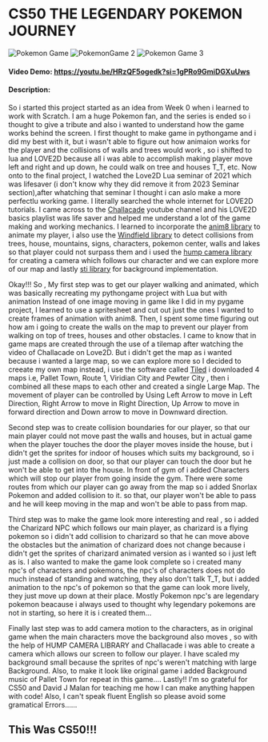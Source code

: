 # CS50 THE LEGENDARY POKEMON JOURNEY

![Pokemon Game](https://github.com/user-attachments/assets/ca99b440-6b3e-4b6b-afa9-6826a4504646)
![PokemonGame 2](https://github.com/user-attachments/assets/63ec111a-9765-489a-8746-58166b79370f)
![Pokemon Game 3](https://github.com/user-attachments/assets/9253871b-1028-4682-a29c-279f3b7aa4d7)


#### Video Demo:  <https://youtu.be/HRzQF5ogedk?si=1gPRo9GmiDGXuUws>
#### Description:
So i started this project started as an idea from Week 0 when i learned to work with Scratch. I am a huge Pokemon fan, and the series is ended so i thought to give a tribute and also i  wanted to understand how the game works behind the screen. I first thought to make game in pythongame and i  did my best with it, but i wasn't able to  figure out how animaion works for the player and the collisions of walls and trees would work , so i shifted to lua and LOVE2D because all i was able to accomplish making player move left and right and up down, he could walk on tree and houses T_T, etc. Now onto to the final project, I watched the Love2D Lua seminar of 2021 which was lifesaver (i don't know why they did remove it from 2023 Seminar section),after whatching that seminar I thought i can aslo make a more perfectlu working game. I literally searched the whole internet for LOVE2D tutorials. I came across to the [Challacade](https://www.youtube.com/@Challacade/videos) youtube channel and his LOVE2D basics playlist was life saver and helped me understand a lot of the game making and working mechanics. I learned to incorporate the [anim8 library](https://github.com/kikito/anim8) to animate my player, i also use the [Windfield library](https://github.com/a327ex/windfield) to detect collisions from trees, house, mountains, signs, characters, pokemon center, walls and lakes so that player could not surpass them and i used the [hump camera library](https://github.com/vrld/hump) for creating a camera which follows our character and we can explore more of our map and lastly [sti library](https://github.com/karai17/Simple-Tiled-Implementation) for background implementation.

Okay!!! So , My first step was to get our player walking and animated, which was basically recreating my pythongame project with Lua but with animation Instead of one image moving in game like I did in my pygame project, I learned to use a spritesheet and cut out just the ones I wanted to create frames of animation with anim8. Then, I spent some time figuring out how am i going to create the walls on the map to prevent our player from walking on top of trees, houses and other obstacles. I came to know that in game maps are created through the use of a tilemap after watching the video of Challacade on Love2D. But i didn't get the map as i wanted because i wanted a large map, so we can explore more so I decided to creeate my own map instead, i use the software called [Tiled](https://www.mapeditor.org/) i downloaded 4 maps i.e, Pallet Town, Route 1, Viridian City and Pewter City , then i combined all these maps to each other and created a single Large Map. The movement of player can be controlled by Using Left Arrow to move in Left Direction, Right Arrow to move in Right Direction, Up Arrow to move in forward direction and Down arrow to move in Downward direction.

Second step was to create collision boundaries for our player, so that our main player could not move past the walls and houses, but in actual game when the player touches the door the player moves inside the house, but i didn't get the sprites for indoor of houses which suits my background, so i just made a collision on door, so that our player can touch the door but he won't be able to get into the house. In front of gym of i added Characters which will stop our player from going inside the gym. There were some routes from which our player can go away from the map so i added Snorlax Pokemon and added collision to it. so that, our player won't be able to pass and he will keep moving in the map and won't be able to pass from map.

Third step was to make the game look more interesting and real , so i added the Charizard NPC which follows our main player, as charizard is a flying pokemon so i didn't add collision to charizard so that he can move above the obstacles but the animation of charizard does not change because i didn't get the sprites of charizard animated version as i wanted so i just left as is. I also wanted to make the game look complete so i created many npc's of characters and pokemons, the npc's of characters does not do much instead of standing and watching, they also don't talk T_T, but i added animation to the npc's of pokemon so that the game can look more lively, they just move up down at their place. Mostly Pokemon npc's are legendary pokemon beacause i always used to thought why legendary pokemons are not in starting, so here it is i created them...

Finally last step was to add camera motion to the characters, as in original game when the main characters move the background also moves , so with the help of HUMP CAMERA LIBRARY and Challacade i was able to create a camera which allows our screen to follow our player. I have scaled my background small because the sprites of npc's weren't matching with large Background. Also, to make it look like original game i added Background music of Pallet Town for repeat in this game....    Lastly!! I'm so grateful for CS50 and David J Malan for teaching me how I can make anything happen with code! Also, I can't speak fluent English so please avoid some gramatical Errors......
## This Was CS50!!!
